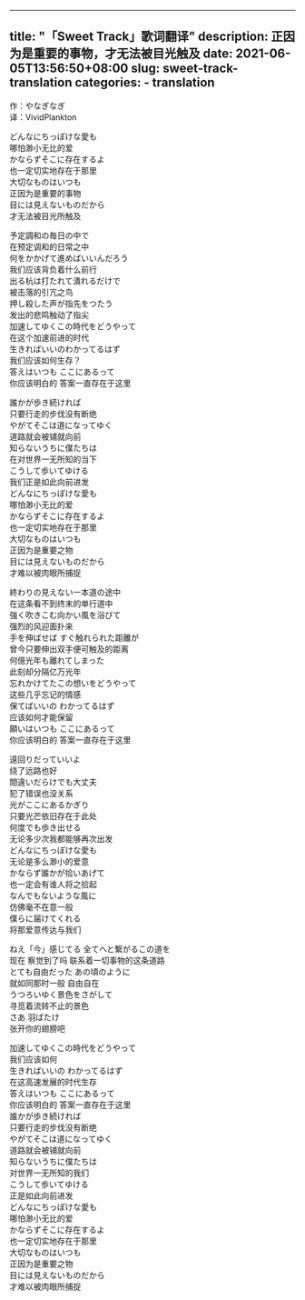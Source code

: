 
---
title: "「Sweet Track」歌词翻译"
description: 正因为是重要的事物，才无法被目光触及
date: 2021-06-05T13:56:50+08:00
slug: sweet-track-translation
categories:
    - translation
---

作：やなぎなぎ  
译：VividPlankton

どんなにちっぽけな愛も  
哪怕渺小无比的爱  
かならずそこに存在するよ  
也一定切实地存在于那里  
大切なものはいつも  
正因为是重要的事物  
目には見えないものだから  
才无法被目光所触及  

予定調和の毎日の中で  
在预定调和的日常之中  
何をかかげて進めばいいんだろう  
我们应该背负着什么前行  
出る杭は打たれて潰れるだけで  
被击落的引亢之鸟  
押し殺した声が指先をつたう  
发出的悲鸣触动了指尖  
加速してゆくこの時代をどうやって  
在这个加速前进的时代  
生きればいいのわかってるはず  
我们应该如何生存？  
答えはいつも ここにあるって  
你应该明白的 答案一直存在于这里  
  
誰かが歩き続ければ  
只要行走的步伐没有断绝  
やがてそこは道になってゆく  
道路就会被铺就向前  
知らないうちに僕たちは  
在对世界一无所知的当下  
こうして歩いてゆける  
我们正是如此向前进发  
どんなにちっぽけな愛も  
哪怕渺小无比的爱  
かならずそこに存在するよ  
也一定切实地存在于那里  
大切なものはいつも  
正因为是重要之物  
目には見えないものだから  
才难以被肉眼所捕捉  

終わりの見えない一本道の途中  
在这条看不到终末的单行道中  
強く吹きこむ向かい風を浴びて  
强烈的风迎面扑来  
手を伸ばせば すぐ触れられた距離が  
曾今只要伸出双手便可触及的距离  
何億光年も離れてしまった  
此刻却分隔亿万光年  
忘れかけてたこの想いをどうやって  
这些几乎忘记的情感  
保てばいいの わかってるはず  
应该如何才能保留  
願いはいつも ここにあるって  
你应该明白的 答案一直存在于这里  

遠回りだっていいよ  
绕了远路也好  
間違いだらけでも大丈夫  
犯了错误也没关系  
光がここにあるかぎり  
只要光芒依旧存在于此处  
何度でも歩き出せる  
无论多少次我都能够再次出发  
どんなにちっぽけな愛も  
无论是多么渺小的爱意  
かならず誰かが拾いあげて  
也一定会有谁人将之拾起  
なんでもないような風に  
仿佛毫不在意一般  
僕らに届けてくれる  
将那爱意传达与我们  

ねえ「今」感じてる 全てへと繋がるこの道を  
现在 察觉到了吗 联系着一切事物的这条道路  
とても自由だった あの頃のように  
就如同那时一般 自由自在  
うつろいゆく景色をさがして  
寻觅着流转不止的景色  
さあ 羽ばたけ  
张开你的翅膀吧  

加速してゆくこの時代をどうやって  
我们应该如何  
生きればいいの わかってるはず  
在这高速发展的时代生存  
答えはいつも ここにあるって  
你应该明白的 答案一直存在于这里  
誰かが歩き続ければ  
只要行走的步伐没有断绝  
やがてそこは道になってゆく  
道路就会被铺就向前  
知らないうちに僕たちは  
对世界一无所知的我们  
こうして歩いてゆける  
正是如此向前进发  
どんなにちっぽけな愛も  
哪怕渺小无比的爱  
かならずそこに存在するよ  
也一定切实地存在于那里  
大切なものはいつも  
正因为是重要之物  
目には見えないものだから  
才难以被肉眼所捕捉  

